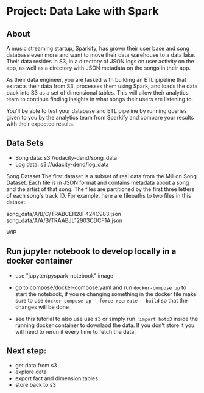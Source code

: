# Project: Data Lake with Spark

## About

A music streaming startup, Sparkify, has grown their user base and song database even more and want to move their data warehouse to a data lake. Their data resides in S3, in a directory of JSON logs on user activity on the app, as well as a directory with JSON metadata on the songs in their app.

As their data engineer, you are tasked with building an ETL pipeline that extracts their data from S3, processes them using Spark, and loads the data back into S3 as a set of dimensional tables. This will allow their analytics team to continue finding insights in what songs their users are listening to.

You'll be able to test your database and ETL pipeline by running queries given to you by the analytics team from Sparkify and compare your results with their expected results.

## Data Sets
- Song data: s3://udacity-dend/song_data
- Log data: s3://udacity-dend/log_data

Song Dataset
The first dataset is a subset of real data from the Million Song Dataset. Each file is in JSON format and contains metadata about a song and the artist of that song. The files are partitioned by the first three letters of each song's track ID. For example, here are filepaths to two files in this dataset.

song_data/A/B/C/TRABCEI128F424C983.json
song_data/A/A/B/TRAABJL12903CDCF1A.json

WIP
## Run jupyter notebook to develop locally in a docker container
- use "jupyter/pyspark-notebook" image
- go to compose/docker-compose.yaml and run `docker-compose up` to start the notebook, if you re changing something in the docker file make sure to use `docker-compose up --force-recreate --build` so that the changes will be done

- see this tutorial to also use use s3 or simply run `!import boto3` inside the running docker container to downlaod the data. If you don't store it you will need to rerun it every time to fetch the data.

## Next step: 
- get data from s3
- explore data
- export fact and dimension tables
- store back to s3


